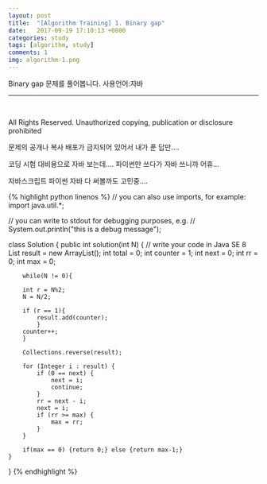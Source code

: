 ```yaml
---
layout: post
title:  "[Algorithm Training] 1. Binary gap"
date:   2017-09-19 17:10:13 +0800
categories: study
tags: [algorithm, study] 
comments: 1
img: algorithm-1.png
---
```


Binary gap 문제를 풀어봅니다. 사용언어:자바 

---

<br>

All Rights Reserved. Unauthorized copying, publication or disclosure prohibited


문제의 공개나 복사 배포가 금지되어 있어서 내가 푼 답만....

코딩 시험 대비용으로 자바 보는데.... 파이썬만 쓰다가 자바 쓰니까 어휴...

자바스크립트 파이썬 자바 다 써볼까도 고민중....

{% highlight python linenos %}
// you can also use imports, for example:
 import java.util.*;

// you can write to stdout for debugging purposes, e.g.
// System.out.println("this is a debug message");

class Solution {
    public int solution(int N) {
        // write your code in Java SE 8
        List<Integer> result = new ArrayList();
        int total = 0;
        int counter = 1;
        int next = 0;
        int rr = 0;
        int max = 0;

        while(N != 0){
            
        int r = N%2;
        N = N/2;

        if (r == 1){
            result.add(counter);
            }
        counter++;
        }
        
        Collections.reverse(result);

        for (Integer i : result) { 
            if (0 == next) {
                next = i;
                continue;
            } 
            rr = next - i;
            next = i;
            if (rr >= max) {
                max = rr; 
            }
        }
        
        if(max == 0) {return 0;} else {return max-1;}
    }
}
{% endhighlight %}
